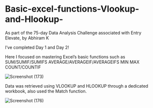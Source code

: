 # Basic-excel-functions-Vlookup-and-Hlookup-
As part of the 75-day Data Analysis Challenge associated with Entry Elevate, by Abhiram K

I’ve completed Day 1 and Day 2!

Here I focused on mastering Excel’s basic functions such as
SUM/SUMIF/SUMIFS
AVERAGE/AVERAGEIF/AVERAGEIFS
MIN
MAX
COUNT/COUNTIF

![Screenshot (173)](https://github.com/user-attachments/assets/2a05a60e-1711-49c1-a8c0-bda1bbdd12fd)

Data was retrieved using VLOOKUP and HLOOKUP through a dedicated workbook, also used the Match function.

![Screenshot (176)](https://github.com/user-attachments/assets/cd691263-d31a-4709-9e29-38ae48937ff4)
